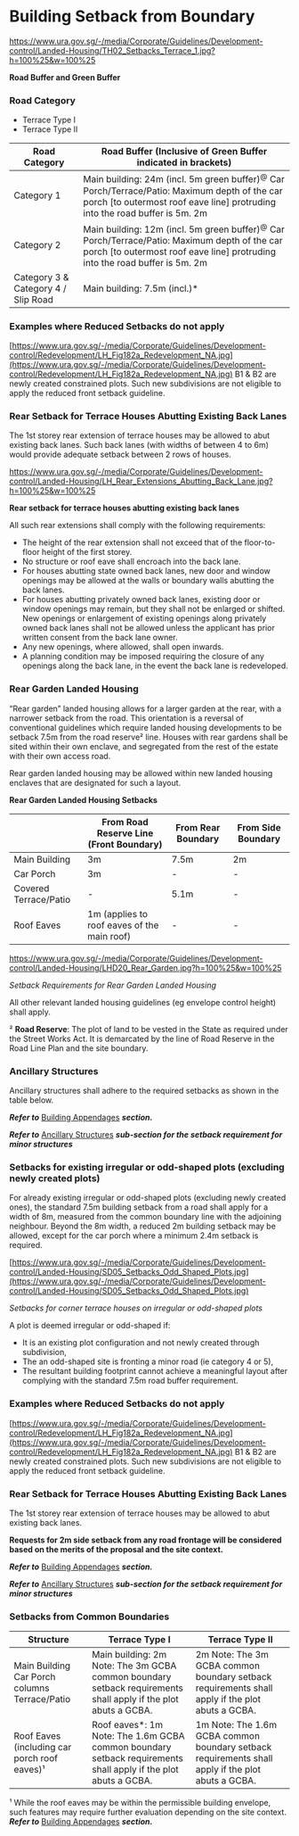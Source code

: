 # Building Setback from Boundary

<https://www.ura.gov.sg/-/media/Corporate/Guidelines/Development-control/Landed-Housing/TH02_Setbacks_Terrace_1.jpg?h=100%25&w=100%25>

**Road Buffer and Green Buffer**

### Road Category
- Terrace Type I
- Terrace Type II

| Road Category | Road Buffer (Inclusive of Green Buffer indicated in brackets) |  
| --- | --- |  
| Category 1 | Main building: 24m (incl. 5m green buffer)<sup>@</sup> Car Porch/Terrace/Patio: Maximum depth of the car porch [to outermost roof eave line] protruding into the road buffer is 5m. 2m |  
| Category 2 | Main building: 12m (incl. 5m green buffer)<sup>@</sup> Car Porch/Terrace/Patio: Maximum depth of the car porch [to outermost roof eave line] protruding into the road buffer is 5m. 2m |  
| Category 3 & Category 4 / Slip Road | Main building: 7.5m (incl.)*  

### Examples where Reduced Setbacks do not apply

[https://www.ura.gov.sg/-/media/Corporate/Guidelines/Development-control/Redevelopment/LH_Fig182a_Redevelopment_NA.jpg](https://www.ura.gov.sg/-/media/Corporate/Guidelines/Development-control/Redevelopment/LH_Fig182a_Redevelopment_NA.jpg)
B1 & B2 are newly created constrained plots. Such new subdivisions are not eligible to apply the reduced front setback guideline.

### Rear Setback for Terrace Houses Abutting Existing Back Lanes

The 1st storey rear extension of terrace houses may be allowed to abut existing back lanes. Such back lanes (with widths of between 4 to 6m) would provide adequate setback between 2 rows of houses.

<https://www.ura.gov.sg/-/media/Corporate/Guidelines/Development-control/Landed-Housing/LH_Rear_Extensions_Abutting_Back_Lane.jpg?h=100%25&w=100%25>

**Rear setback for terrace houses abutting existing back lanes**

All such rear extensions shall comply with the following requirements:
- The height of the rear extension shall not exceed that of the floor-to-floor height of the first storey.
- No structure or roof eave shall encroach into the back lane.
- For houses abutting state owned back lanes, new door and window openings may be allowed at the walls or boundary walls abutting the back lanes.
- For houses abutting privately owned back lanes, existing door or window openings may remain, but they shall not be enlarged or shifted. New openings or enlargement of existing openings along privately owned back lanes shall not be allowed unless the applicant has prior written consent from the back lane owner.
- Any new openings, where allowed, shall open inwards.
- A planning condition may be imposed requiring the closure of any openings along the back lane, in the event the back lane is redeveloped.

### Rear Garden Landed Housing

“Rear garden” landed housing allows for a larger garden at the rear, with a narrower setback from the road. This orientation is a reversal of conventional guidelines which require landed housing developments to be setback 7.5m from the road reserve² line. Houses with rear gardens shall be sited within their own enclave, and segregated from the rest of the estate with their own access road.

Rear garden landed housing may be allowed within new landed housing enclaves that are designated for such a layout.

**Rear Garden Landed Housing Setbacks**

| | From Road Reserve Line (Front Boundary) | From Rear Boundary | From Side Boundary |  
| --- | --- | --- | --- |  
| Main Building | 3m | 7.5m | 2m |  
| Car Porch | 3m | - | - |  
| Covered Terrace/Patio | - | 5.1m | - |  
| Roof Eaves | 1m (applies to roof eaves of the main roof) | - | - |  

<https://www.ura.gov.sg/-/media/Corporate/Guidelines/Development-control/Landed-Housing/LHD20_Rear_Garden.jpg?h=100%25&w=100%25>

*Setback Requirements for Rear Garden Landed Housing*

All other relevant landed housing guidelines (eg envelope control height) shall apply.

² **Road Reserve**: The plot of land to be vested in the State as required under the Street Works Act. It is demarcated by the line of Road Reserve in the Road Line Plan and the site boundary.

### Ancillary Structures

Ancillary structures shall adhere to the required setbacks as shown in the table below.

***Refer to*** [Building Appendages](https://www.ura.gov.sg/Corporate/Guidelines/Development-Control/Residential/Terrace/Building-Appendages) ***section.***

***Refer to*** [Ancillary Structures](https://www.ura.gov.sg/Corporate/Guidelines/Development-Control/Residential/Terrace/Setbacks-from-boundaries/Ancillary-Structures) ***sub-section for the setback requirement for minor structures***

### Setbacks for existing irregular or odd-shaped plots (excluding newly created plots)

For already existing irregular or odd-shaped plots (excluding newly created ones), the standard 7.5m building setback from a road shall apply for a width of 8m, measured from the common boundary line with the adjoining neighbour. Beyond the 8m width, a reduced 2m building setback may be allowed, except for the car porch where a minimum 2.4m setback is required.

[https://www.ura.gov.sg/-/media/Corporate/Guidelines/Development-control/Landed-Housing/SD05_Setbacks_Odd_Shaped_Plots.jpg](https://www.ura.gov.sg/-/media/Corporate/Guidelines/Development-control/Landed-Housing/SD05_Setbacks_Odd_Shaped_Plots.jpg)

*Setbacks for corner terrace houses on irregular or odd-shaped plots*

A plot is deemed irregular or odd-shaped if:
- It is an existing plot configuration and not newly created through subdivision,
- The an odd-shaped site is fronting a minor road (ie category 4 or 5),
- The resultant building footprint cannot achieve a meaningful layout after complying with the standard 7.5m road buffer requirement.

### Examples where Reduced Setbacks do not apply

[https://www.ura.gov.sg/-/media/Corporate/Guidelines/Development-control/Redevelopment/LH_Fig182a_Redevelopment_NA.jpg](https://www.ura.gov.sg/-/media/Corporate/Guidelines/Development-control/Redevelopment/LH_Fig182a_Redevelopment_NA.jpg)
B1 & B2 are newly created constrained plots. Such new subdivisions are not eligible to apply the reduced front setback guideline.

### Rear Setback for Terrace Houses Abutting Existing Back Lanes

The 1st storey rear extension of terrace houses may be allowed to abut existing back lanes.

**Requests for 2m side setback from any road frontage will be considered based on the merits of the proposal and the site context.**

***Refer to*** [Building Appendages](https://www.ura.gov.sg/Corporate/Guidelines/Development-Control/Residential/Terrace/Building-Appendages) ***section.***

***Refer to*** [Ancillary Structures](https://www.ura.gov.sg/Corporate/Guidelines/Development-Control/Residential/Terrace/Setbacks-from-boundaries/Ancillary-Structures) ***sub-section for the setback requirement for minor structures***

### Setbacks from Common Boundaries

| Structure | Terrace Type I | Terrace Type II |
| --- | --- | --- |
| Main Building Car Porch columns Terrace/Patio | Main building: 2m Note: The 3m GCBA common boundary setback requirements shall apply if the plot abuts a GCBA. | 2m Note: The 3m GCBA common boundary setback requirements shall apply if the plot abuts a GCBA. |
| Roof Eaves (including car porch roof eaves)¹ | Roof eaves*: 1m Note: The 1.6m GCBA common boundary setback requirements shall apply if the plot abuts a GCBA. | 1m Note: The 1.6m GCBA common boundary setback requirements shall apply if the plot abuts a GCBA. |

¹ While the roof eaves may be within the permissible building envelope, such features may require further evaluation depending on the site context. ***Refer to*** [Building Appendages](https://www.ura.gov.sg/Corporate/Guidelines/Development-Control/Residential/Terrace/Building-Appendages) ***section.***
